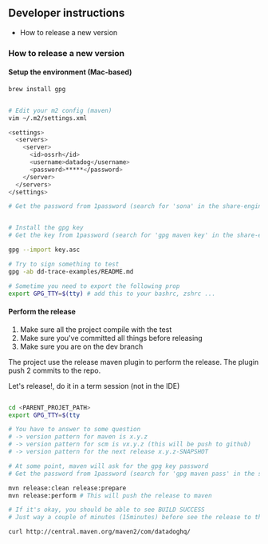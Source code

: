 ## Developer instructions

* How to release a new version


### How to release a new version

#### Setup the environment (Mac-based)

```bash
brew install gpg


# Edit your m2 config (maven)
vim ~/.m2/settings.xml

<settings>
  <servers>
    <server>
      <id>ossrh</id>
      <username>datadog</username>
      <password>*****</password>
    </server>
  </servers>
</settings>

# Get the password from 1password (search for 'sona' in the share-engineering vault)


# Install the gpg key
# Get the key from 1password (search for 'gpg maven key' in the share-engineering vault)

gpg --import key.asc 

# Try to sign something to test
gpg -ab dd-trace-examples/README.md

# Sometime you need to export the following prop
export GPG_TTY=$(tty) # add this to your bashrc, zshrc ...

```

#### Perform the release

1. Make sure all the project compile with the test
2. Make sure you've committed all things before releasing
3. Make sure you are on the dev branch

The project use the release maven plugin to perform the release.
The plugin push 2 commits to the repo.


Let's release!, do it in a term session (not in the IDE)
```bash

cd <PARENT_PROJET_PATH>
export GPG_TTY=$(tty

# You have to answer to some question
# -> version pattern for maven is x.y.z
# -> version pattern for scm is vx.y.z (this will be push to github)
# -> version pattern for the next release x.y.z-SNAPSHOT

# At some point, maven will ask for the gpg key password
# Get the password from 1password (search for 'gpg maven pass' in the share-engineering vault)

mvn release:clean release:prepare
mvn release:perform # This will push the release to maven

# If it's okay, you should be able to see BUILD SUCCESS
# Just way a couple of minutes (15minutes) before see the release to the maven repo

curl http://central.maven.org/maven2/com/datadoghq/
```